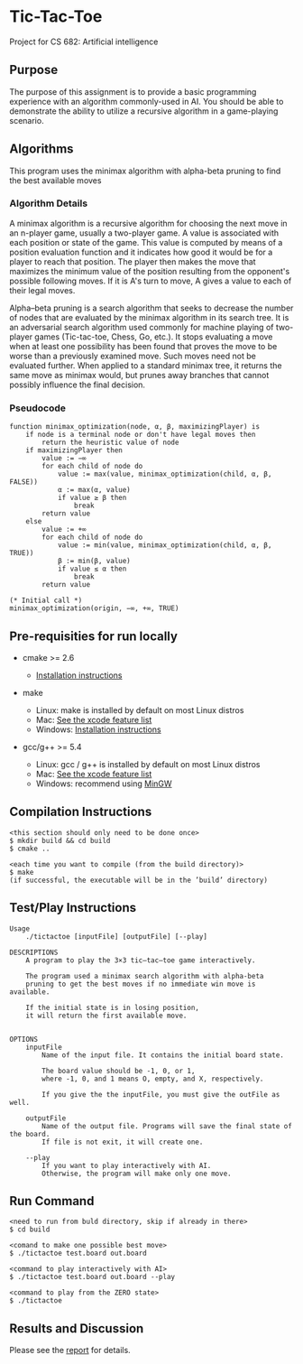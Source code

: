 # Tic-Tac-Toe

Project for CS 682: Artificial intelligence

## Purpose

The purpose of this assignment is to provide a basic programming experience with an algorithm commonly-used in AI. You should be able to demonstrate the ability to utilize a recursive algorithm in a game-playing scenario.

## Algorithms

This program uses the minimax algorithm with alpha-beta pruning to find the best available moves

### Algorithm Details

A minimax algorithm is a recursive algorithm for choosing the next move in an n-player game, usually a two-player game. A value is associated with each position or state of the game. This value is computed by means of a position evaluation function and it indicates how good it would be for a player to reach that position. The player then makes the move that maximizes the minimum value of the position resulting from the opponent's possible following moves. If it is A's turn to move, A gives a value to each of their legal moves.

Alpha–beta pruning is a search algorithm that seeks to decrease the number of nodes that are evaluated by the minimax algorithm in its search tree. It is an adversarial search algorithm used commonly for machine playing of two-player games (Tic-tac-toe, Chess, Go, etc.). It stops evaluating a move when at least one possibility has been found that proves the move to be worse than a previously examined move. Such moves need not be evaluated further. When applied to a standard minimax tree, it returns the same move as minimax would, but prunes away branches that cannot possibly influence the final decision.

### Pseudocode

```
function minimax_optimization(node, α, β, maximizingPlayer) is
    if node is a terminal node or don't have legal moves then
        return the heuristic value of node
    if maximizingPlayer then
        value := −∞
        for each child of node do
            value := max(value, minimax_optimization(child, α, β, FALSE))
            α := max(α, value)
            if value ≥ β then
                break
        return value
    else
        value := +∞
        for each child of node do
            value := min(value, minimax_optimization(child, α, β, TRUE))
            β := min(β, value)
            if value ≤ α then
                break
        return value
```

```
(* Initial call *)
minimax_optimization(origin, −∞, +∞, TRUE)
```

## Pre-requisities for run locally

- cmake >= 2.6

  - [Installation instructions](https://cmake.org/install/)

- make

  - Linux: make is installed by default on most Linux distros
  - Mac: [See the xcode feature list](https://developer.apple.com/xcode/features/)
  - Windows: [Installation instructions](http://gnuwin32.sourceforge.net/packages/make.htm)

- gcc/g++ >= 5.4
  - Linux: gcc / g++ is installed by default on most Linux distros
  - Mac: [See the xcode feature list](https://developer.apple.com/xcode/features/)
  - Windows: recommend using [MinGW](http://www.mingw.org/)

## Compilation Instructions

```
<this section should only need to be done once>
$ mkdir build && cd build
$ cmake ..

<each time you want to compile (from the build directory)>
$ make
(if successful, the executable will be in the ’build’ directory)
```

## Test/Play Instructions

```
Usage
    ./tictactoe [inputFile] [outputFile] [--play]

DESCRIPTIONS
    A program to play the 3×3 tic–tac–toe game interactively.

    The program used a minimax search algorithm with alpha-beta
    pruning to get the best moves if no immediate win move is available.

    If the initial state is in losing position,
    it will return the first available move.


OPTIONS
    inputFile
        Name of the input file. It contains the initial board state.

        The board value should be -1, 0, or 1,
        where -1, 0, and 1 means O, empty, and X, respectively.

        If you give the the inputFile, you must give the outFile as well.

    outputFile
        Name of the output file. Programs will save the final state of the board.
        If file is not exit, it will create one.

    --play
        If you want to play interactively with AI.
        Otherwise, the program will make only one move.
```

## Run Command

```
<need to run from buld directory, skip if already in there>
$ cd build

<comand to make one possible best move>
$ ./tictactoe test.board out.board

<command to play interactively with AI>
$ ./tictactoe test.board out.board --play

<command to play from the ZERO state>
$ ./tictactoe
```

## Results and Discussion

Please see the [report](https://github.com/moni-roy/Tic-Tac-Toe/blob/main/report/Report.pdf) for details.
